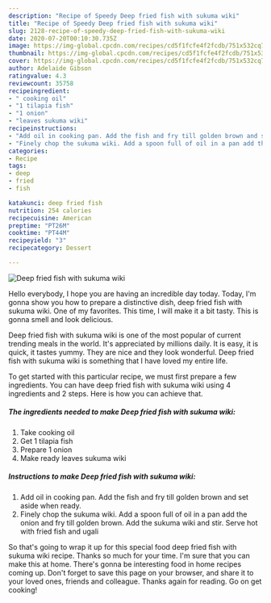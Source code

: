 ```yaml
---
description: "Recipe of Speedy Deep fried fish with sukuma wiki"
title: "Recipe of Speedy Deep fried fish with sukuma wiki"
slug: 2128-recipe-of-speedy-deep-fried-fish-with-sukuma-wiki
date: 2020-07-20T00:10:30.735Z
image: https://img-global.cpcdn.com/recipes/cd5f1fcfe4f2fcdb/751x532cq70/deep-fried-fish-with-sukuma-wiki-recipe-main-photo.jpg
thumbnail: https://img-global.cpcdn.com/recipes/cd5f1fcfe4f2fcdb/751x532cq70/deep-fried-fish-with-sukuma-wiki-recipe-main-photo.jpg
cover: https://img-global.cpcdn.com/recipes/cd5f1fcfe4f2fcdb/751x532cq70/deep-fried-fish-with-sukuma-wiki-recipe-main-photo.jpg
author: Adelaide Gibson
ratingvalue: 4.3
reviewcount: 35758
recipeingredient:
- " cooking oil"
- "1 tilapia fish"
- "1 onion"
- "leaves sukuma wiki"
recipeinstructions:
- "Add oil in cooking pan. Add the fish and fry till golden brown and set aside when ready."
- "Finely chop the sukuma wiki. Add a spoon full of oil in a pan add the onion and fry till golden brown. Add the sukuma wiki and stir. Serve hot with fried fish and ugali"
categories:
- Recipe
tags:
- deep
- fried
- fish

katakunci: deep fried fish 
nutrition: 254 calories
recipecuisine: American
preptime: "PT26M"
cooktime: "PT44M"
recipeyield: "3"
recipecategory: Dessert

---
```



![Deep fried fish with sukuma wiki](https://img-global.cpcdn.com/recipes/cd5f1fcfe4f2fcdb/751x532cq70/deep-fried-fish-with-sukuma-wiki-recipe-main-photo.jpg)

Hello everybody, I hope you are having an incredible day today. Today, I'm gonna show you how to prepare a distinctive dish, deep fried fish with sukuma wiki. One of my favorites. This time, I will make it a bit tasty. This is gonna smell and look delicious.



Deep fried fish with sukuma wiki is one of the most popular of current trending meals in the world. It's appreciated by millions daily. It is easy, it is quick, it tastes yummy. They are nice and they look wonderful. Deep fried fish with sukuma wiki is something that I have loved my entire life.


To get started with this particular recipe, we must first prepare a few ingredients. You can have deep fried fish with sukuma wiki using 4 ingredients and 2 steps. Here is how you can achieve that.

<!--inarticleads1-->

##### The ingredients needed to make Deep fried fish with sukuma wiki:

1. Take  cooking oil
1. Get 1 tilapia fish
1. Prepare 1 onion
1. Make ready leaves sukuma wiki




<!--inarticleads2-->

##### Instructions to make Deep fried fish with sukuma wiki:

1. Add oil in cooking pan. Add the fish and fry till golden brown and set aside when ready.
1. Finely chop the sukuma wiki. Add a spoon full of oil in a pan add the onion and fry till golden brown. Add the sukuma wiki and stir. Serve hot with fried fish and ugali




So that's going to wrap it up for this special food deep fried fish with sukuma wiki recipe. Thanks so much for your time. I'm sure that you can make this at home. There's gonna be interesting food in home recipes coming up. Don't forget to save this page on your browser, and share it to your loved ones, friends and colleague. Thanks again for reading. Go on get cooking!
